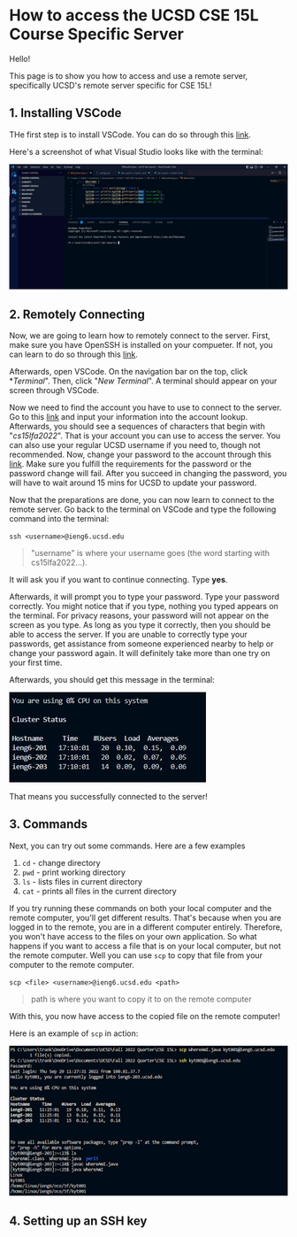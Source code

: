 # How to access the UCSD CSE 15L Course Specific Server

Hello!

This page is to show you how to access and use a remote server, specifically UCSD's remote server specific for CSE 15L!

## 1. Installing VSCode

THe first step is to install VSCode. You can do so through this [link](https://code.visualstudio.com/). 

Here's a screenshot of what Visual Studio looks like with the terminal:

![Visual Studio Screenshot](visualstudioscreenshot.jpg)

## 2. Remotely Connecting

Now, we are going to learn how to remotely connect to the server. First, make sure you have OpenSSH is installed on your compueter. If not, you can learn to do so through this [link](https://learn.microsoft.com/en-us/windows-server/administration/openssh/openssh_install_firstuse?tabs=gui). 

Afterwards, open VSCode. On the navigation bar on the top, click **Terminal*". Then, click "*New Terminal*". A terminal should appear on your screen through VSCode. 

Now we need to find the account you have to use to connect to the server. Go to this [link](https://sdacs.ucsd.edu/~icc/index.php) and input your information into the account lookup. Afterwards, you should see a sequences of characters that begin with "*cs15lfa2022*". That is your account you can use to access the server. You can also use your regular UCSD username if you need to, though not recommended. Now, change your password to the account through this [link](https://sdacs.ucsd.edu/~icc/password.php). Make sure you fulfill the requirements for the password or the password change will fail. After you succeed in changing the password, you will have to wait around 15 mins for UCSD to update your password.

Now that the preparations are done, you can now learn to connect to the remote server. Go back to the terminal on VSCode and type the following command into the terminal:

`ssh <username>@ieng6.ucsd.edu`

>"username" is where your username goes (the word starting with cs15lfa2022...). 

It will ask you if you want to continue connecting. Type **yes**.

Afterwards, it will prompt you to type your password. Type your password correctly. You might notice that if you type, nothing you typed appears on the terminal. For privacy reasons, your password will not appear on the screen as you type. As long as you type it correctly, then you should be able to access the server. If you are unable to correctly type your passwords, get assistance from someone experienced nearby to help or change your password again. It will definitely take more than one try on your first time.

Afterwards, you should get this message in the terminal:

![Successful Connect!](successconnectremoteserver.jpg)

That means you successfully connected to the server!

## 3. Commands

Next, you can try out some commands. Here are a few examples

1. `cd` - change directory
2. `pwd` - print working directory
3. `ls` - lists files in current directory
4. `cat` - prints all files in the current directory

If you try running these commands on both your local computer and the remote computer, you'll get different results. That's because when you are logged in to the remote, you are in a different computer entirely. Therefore, you won't have access to the files on your own application. So what happens if you want to access a file that is on your local computer, but not the remote computer. Well you can use `scp` to copy that file from your computer to the remote computer. 

`scp <file> <username>@ieng6.ucsd.edu <path>`

> path is where you want to copy it to on the remote computer

With this, you now have access to the copied file on the remote computer!

Here is an example of `scp` in action:

![SCP!](scp.png)

## 4. Setting up an SSH key

